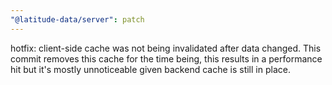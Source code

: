 ```yaml
---
"@latitude-data/server": patch
---
```


hotfix: client-side cache was not being invalidated after data changed. This
commit removes this cache for the time being, this results in a performance hit
but it's mostly unnoticeable given backend cache is still in place.
